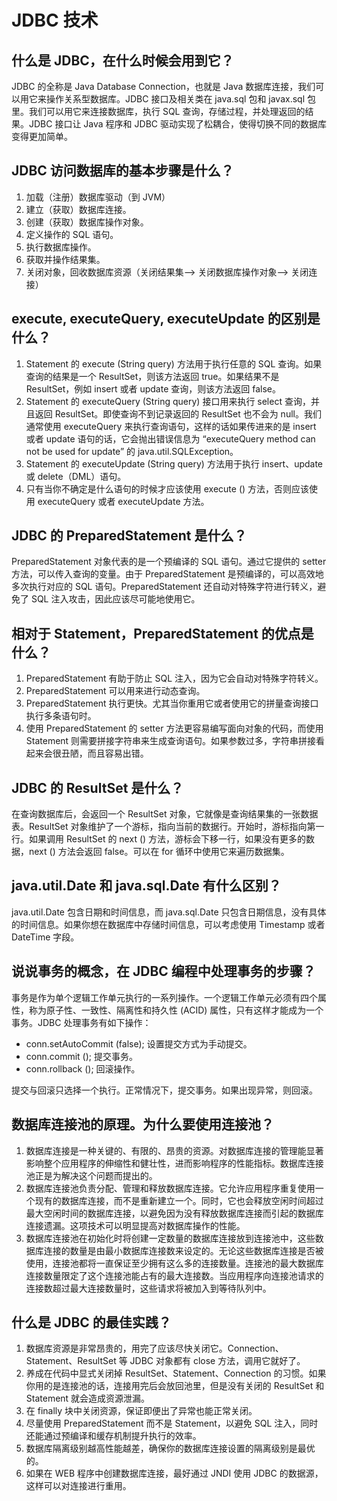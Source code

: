 JDBC 技术
=======

## 什么是 JDBC，在什么时候会用到它？

JDBC 的全称是 Java Database Connection，也就是 Java 数据库连接，我们可以用它来操作关系型数据库。JDBC 接口及相关类在 java.sql 包和 javax.sql 包里。我们可以用它来连接数据库，执行 SQL 查询，存储过程，并处理返回的结果。JDBC 接口让 Java 程序和 JDBC 驱动实现了松耦合，使得切换不同的数据库变得更加简单。

## JDBC 访问数据库的基本步骤是什么？

1.  加载（注册）数据库驱动（到 JVM）
2.  建立（获取）数据库连接。
3.  创建（获取）数据库操作对象。
4.  定义操作的 SQL 语句。
5.  执行数据库操作。
6.  获取并操作结果集。
7.  关闭对象，回收数据库资源（关闭结果集–> 关闭数据库操作对象–> 关闭连接）

## execute, executeQuery, executeUpdate 的区别是什么？

1.  Statement 的 execute (String query) 方法用于执行任意的 SQL 查询。如果查询的结果是一个 ResultSet，则该方法返回 true。如果结果不是 ResultSet，例如 insert 或者 update 查询，则该方法返回 false。
2.  Statement 的 executeQuery (String query) 接口用来执行 select 查询，并且返回 ResultSet。即使查询不到记录返回的 ResultSet 也不会为 null。我们通常使用 executeQuery 来执行查询语句，这样的话如果传进来的是 insert 或者 update 语句的话，它会抛出错误信息为 “executeQuery method can not be used for update” 的 java.util.SQLException。
3.  Statement 的 executeUpdate (String query) 方法用于执行 insert、update 或 delete（DML）语句。
4.  只有当你不确定是什么语句的时候才应该使用 execute () 方法，否则应该使用 executeQuery 或者 executeUpdate 方法。

## JDBC 的 PreparedStatement 是什么？

PreparedStatement 对象代表的是一个预编译的 SQL 语句。通过它提供的 setter 方法，可以传入查询的变量。由于 PreparedStatement 是预编译的，可以高效地多次执行对应的 SQL 语句。PreparedStatement 还自动对特殊字符进行转义，避免了 SQL 注入攻击，因此应该尽可能地使用它。

## 相对于 Statement，PreparedStatement 的优点是什么？

1.  PreparedStatement 有助于防止 SQL 注入，因为它会自动对特殊字符转义。
2.  PreparedStatement 可以用来进行动态查询。
3.  PreparedStatement 执行更快。尤其当你重用它或者使用它的拼量查询接口执行多条语句时。
4.  使用 PreparedStatement 的 setter 方法更容易编写面向对象的代码，而使用 Statement 则需要拼接字符串来生成查询语句。如果参数过多，字符串拼接看起来会很丑陋，而且容易出错。

## JDBC 的 ResultSet 是什么？

在查询数据库后，会返回一个 ResultSet 对象，它就像是查询结果集的一张数据表。ResultSet 对象维护了一个游标，指向当前的数据行。开始时，游标指向第一行。如果调用 ResultSet 的 next () 方法，游标会下移一行，如果没有更多的数据，next () 方法会返回 false。可以在 for 循环中使用它来遍历数据集。

## java.util.Date 和 java.sql.Date 有什么区别？

java.util.Date 包含日期和时间信息，而 java.sql.Date 只包含日期信息，没有具体的时间信息。如果你想在数据库中存储时间信息，可以考虑使用 Timestamp 或者 DateTime 字段。

## 说说事务的概念，在 JDBC 编程中处理事务的步骤？

事务是作为单个逻辑工作单元执行的一系列操作。一个逻辑工作单元必须有四个属性，称为原子性、一致性、隔离性和持久性 (ACID) 属性，只有这样才能成为一个事务。JDBC 处理事务有如下操作：

*   conn.setAutoCommit (false); 设置提交方式为手动提交。
*   conn.commit (); 提交事务。
*   conn.rollback (); 回滚操作。

提交与回滚只选择一个执行。正常情况下，提交事务。如果出现异常，则回滚。

## 数据库连接池的原理。为什么要使用连接池？

1.  数据库连接是一种关键的、有限的、昂贵的资源。对数据库连接的管理能显著影响整个应用程序的伸缩性和健壮性，进而影响程序的性能指标。数据库连接池正是为解决这个问题而提出的。
2.  数据库连接池负责分配、管理和释放数据库连接。它允许应用程序重复使用一个现有的数据库连接，而不是重新建立一个。同时，它也会释放空闲时间超过最大空闲时间的数据库连接，以避免因为没有释放数据库连接而引起的数据库连接遗漏。这项技术可以明显提高对数据库操作的性能。
3.  数据库连接池在初始化时将创建一定数量的数据库连接放到连接池中，这些数据库连接的数量是由最小数据库连接数来设定的。无论这些数据库连接是否被使用，连接池都将一直保证至少拥有这么多的连接数量。连接池的最大数据库连接数量限定了这个连接池能占有的最大连接数。当应用程序向连接池请求的连接数超过最大连接数量时，这些请求将被加入到等待队列中。

## 什么是 JDBC 的最佳实践？

1.  数据库资源是非常昂贵的，用完了应该尽快关闭它。Connection、Statement、ResultSet 等 JDBC 对象都有 close 方法，调用它就好了。
2.  养成在代码中显式关闭掉 ResultSet、Statement、Connection 的习惯。如果你用的是连接池的话，连接用完后会放回池里，但是没有关闭的 ResultSet 和 Statement 就会造成资源泄漏。
3.  在 finally 块中关闭资源，保证即便出了异常也能正常关闭。
4.  尽量使用 PreparedStatement 而不是 Statement，以避免 SQL 注入，同时还能通过预编译和缓存机制提升执行的效率。
5.  数据库隔离级别越高性能越差，确保你的数据库连接设置的隔离级别是最优的。
6.  如果在 WEB 程序中创建数据库连接，最好通过 JNDI 使用 JDBC 的数据源，这样可以对连接进行重用。